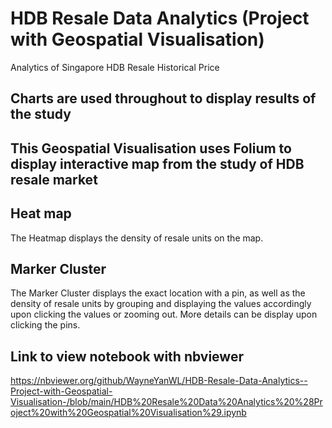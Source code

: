 # HDB Resale Data Analytics (Project with Geospatial Visualisation)
 Analytics of Singapore HDB Resale Historical Price


Charts are used throughout to display results of the study
--


This Geospatial Visualisation uses Folium to display interactive map from the study of HDB resale market
--

Heat map
--

The Heatmap displays the density of resale units on the map. 


Marker Cluster
--

The Marker Cluster displays the exact location with a pin, as well as the density of resale units by grouping and displaying the values accordingly upon clicking the values or zooming out. 
More details can be display upon clicking the pins.


Link to view notebook with nbviewer
--

https://nbviewer.org/github/WayneYanWL/HDB-Resale-Data-Analytics--Project-with-Geospatial-Visualisation-/blob/main/HDB%20Resale%20Data%20Analytics%20%28Project%20with%20Geospatial%20Visualisation%29.ipynb
